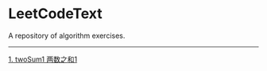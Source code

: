# LeetCodeText
A repository of algorithm exercises.

---
[1. twoSum1 两数之和1](https://github.com/WangXianSong/LeetCodeText/blob/master/code/1twoSum.java)
